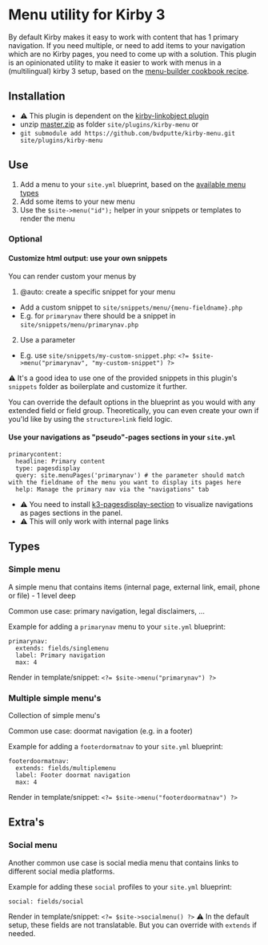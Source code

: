 # Menu utility for Kirby 3

By default Kirby makes it easy to work with content that has 1 primary navigation. If you need multiple, or need to add items to your navigation which are no Kirby pages, you need to come up with a solution. This plugin is an opinionated utility to make it easier to work with menus in a (multilingual) kirby 3 setup, based on the [menu-builder cookbook recipe](https://getkirby.com/docs/cookbook/templating/menu-builder).

## Installation

- ⚠️ This plugin is dependent on the [kirby-linkobject plugin](https://github.com/bvdputte/kirby-linkobject)
- unzip [master.zip](https://github.com/bvdputte/kirby-menu/archive/master.zip) as folder `site/plugins/kirby-menu` or
- `git submodule add https://github.com/bvdputte/kirby-menu.git site/plugins/kirby-menu`

## Use

1. Add a menu to your `site.yml` blueprint, based on the [available menu types](#types)
2. Add some items to your new menu
2. Use the `$site->menu("id");` helper in your snippets or templates to render the menu

### Optional

#### Customize html output: use your own snippets

You can render custom your menus by

1. @auto: create a specific snippet for your menu
  - Add a custom snippet to `site/snippets/menu/{menu-fieldname}.php`
  - E.g. for `primarynav` there should be a snippet in `site/snippets/menu/primarynav.php`
2. Use a parameter
  - E.g. use `site/snippets/my-custom-snippet.php`: `<?= $site->menu("primarynav", "my-custom-snippet") ?>`

⚠️ It's a good idea to use one of the provided snippets in this plugin's `snippets` folder as boilerplate and customize it further.

You can override the default options in the blueprint as you would with any extended field or field group. Theoretically, you can even create your own if you'ld like by using the `structure>link` field logic.

#### Use your navigations as "pseudo"-pages sections in your `site.yml`

```
primarycontent:
  headline: Primary content
  type: pagesdisplay
  query: site.menuPages('primarynav') # the parameter should match with the fieldname of the menu you want to display its pages here
  help: Manage the primary nav via the "navigations" tab
```

- ⚠️ You need to install [k3-pagesdisplay-section](https://github.com/rasteiner/k3-pagesdisplay-section) to visualize navigations as pages sections in the panel.
- ⚠️ This will only work with internal page links

## Types

### Simple menu

A simple menu that contains items (internal page, external link, email, phone or file) - 1 level deep

Common use case: primary navigation, legal disclaimers, ...

Example for adding a `primarynav` menu to your `site.yml` blueprint:

```
primarynav:
  extends: fields/singlemenu
  label: Primary navigation
  max: 4
```

Render in template/snippet: `<?= $site->menu("primarynav") ?>`

### Multiple simple menu's

Collection of simple menu's

Common use case: doormat navigation (e.g. in a footer)

Example for adding a `footerdormatnav` to your `site.yml` blueprint:

```
footerdoormatnav:
  extends: fields/multiplemenu
  label: Footer doormat navigation
  max: 4
```

Render in template/snippet: `<?= $site->menu("footerdoormatnav") ?>`

## Extra's

### Social menu

Another common use case is social media menu that contains links to different social media platforms.

Example for adding these `social` profiles to your `site.yml` blueprint:

```
social: fields/social
```

Render in template/snippet: `<?= $site->socialmenu() ?>`
⚠️ In the default setup, these fields are not translatable. But you can override with `extends` if needed.
